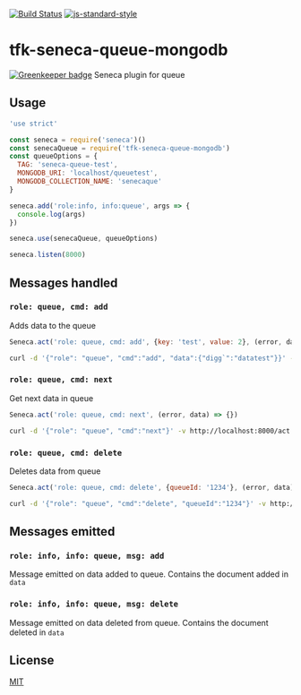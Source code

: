 [![Build Status](https://travis-ci.org/telemark/tfk-seneca-queue-mongodb.svg?branch=master)](https://travis-ci.org/telemark/tfk-seneca-queue-mongodb)
[![js-standard-style](https://img.shields.io/badge/code%20style-standard-brightgreen.svg?style=flat)](https://github.com/feross/standard)
# tfk-seneca-queue-mongodb

[![Greenkeeper badge](https://badges.greenkeeper.io/telemark/tfk-seneca-queue-mongodb.svg)](https://greenkeeper.io/)
Seneca plugin for queue

## Usage

```JavaScript
'use strict'

const seneca = require('seneca')()
const senecaQueue = require('tfk-seneca-queue-mongodb')
const queueOptions = {
  TAG: 'seneca-queue-test',
  MONGODB_URI: 'localhost/queuetest',
  MONGODB_COLLECTION_NAME: 'senecaque'
}

seneca.add('role:info, info:queue', args => {
  console.log(args)
})

seneca.use(senecaQueue, queueOptions)

seneca.listen(8000)
```

## Messages handled
### ```role: queue, cmd: add```
Adds data to the queue
```javascript
Seneca.act('role: queue, cmd: add', {key: 'test', value: 2}, (error, data) => {})
```

```sh
curl -d '{"role": "queue", "cmd":"add", "data":{"digg`":"datatest"}}' -v http://localhost:8000/act
```

### ```role: queue, cmd: next```
Get next data in queue
```javascript
Seneca.act('role: queue, cmd: next', (error, data) => {})
```

```sh
curl -d '{"role": "queue", "cmd":"next"}' -v http://localhost:8000/act
```

### ```role: queue, cmd: delete```
Deletes data from queue
```javascript
Seneca.act('role: queue, cmd: delete', {queueId: '1234'}, (error, data) => {})
```

```sh
curl -d '{"role": "queue", "cmd":"delete", "queueId":"1234"}' -v http://localhost:8000/act
```

## Messages emitted
### ```role: info, info: queue, msg: add```
Message emitted on data added to queue.
Contains the document added in ```data```

### ```role: info, info: queue, msg: delete```
Message emitted on data deleted from queue.
Contains the document deleted in ```data```

## License
[MIT](LICENSE)